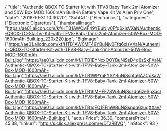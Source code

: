 {
	"title": "Authentic QBOX TC Starter Kit with TFV8 Baby Tank 2ml Atomizer and 50W Box MOD 1600mAh Built-in Battery Vape Kit Vs Alien Priv One",
	"date": "2018-10-31 10:30:20",
	"SubCat": ["Electronics"],
	"categories": ["Electronic Cigarettes"],
	"thumbnailImage": "https://ae01.alicdn.com/kf/HTB1AWCMF49YBuNjy0Ffq6xIsVXaN/Authentic-QBOX-TC-Starter-Kit-with-TFV8-Baby-Tank-2ml-Atomizer-50W-Box-MOD-1600mAh-Built.jpg_220x220.jpg",
	"BigImage": ["https://ae01.alicdn.com/kf/HTB1AWCMF49YBuNjy0Ffq6xIsVXaN/Authentic-QBOX-TC-Starter-Kit-with-TFV8-Baby-Tank-2ml-Atomizer-50W-Box-MOD-1600mAh-Built.jpg","https://ae01.alicdn.com/kf/HTB1EYNxxOOYBuNjSsD4q6zSkFXaN/Authentic-QBOX-TC-Starter-Kit-with-TFV8-Baby-Tank-2ml-Atomizer-50W-Box-MOD-1600mAh-Built.jpg","https://ae01.alicdn.com/kf/HTB1WPYaFYSYBuNjSspfq6AZCpXa2/Authentic-QBOX-TC-Starter-Kit-with-TFV8-Baby-Tank-2ml-Atomizer-50W-Box-MOD-1600mAh-Built.jpg","https://ae01.alicdn.com/kf/HTB1hMHFF7SWBuNjSszdq6zeSpXac/Authentic-QBOX-TC-Starter-Kit-with-TFV8-Baby-Tank-2ml-Atomizer-50W-Box-MOD-1600mAh-Built.jpg","https://ae01.alicdn.com/kf/HTB1gFQ1FFmWBuNjSspdq6zugXXaV/Authentic-QBOX-TC-Starter-Kit-with-TFV8-Baby-Tank-2ml-Atomizer-50W-Box-MOD-1600mAh-Built.jpg"],
	"actualPrice": 36.30,
	"comparePrice": 45.38,
	"linkurl": "http://s.click.aliexpress.com/e/DTaRBVQ",
	"inStock": 93
}
